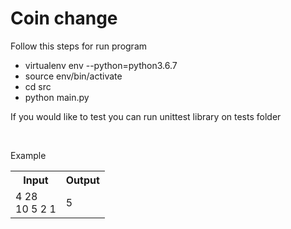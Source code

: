 # Coin change
Follow this steps for run program 
- virtualenv env --python=python3.6.7
- source env/bin/activate
- cd src
- python main.py
<p> If you would like to test you can run unittest library on tests folder </p>
<br/>
<p>Example</p>
<table style="width:100%">
  <tr>
    <th>Input</th>
    <th>Output</th> 
  </tr>
  <tr>
    <td>4 28 <br/>10 5 2 1</td> 
    <td>5</td>
  </tr>
</table>
